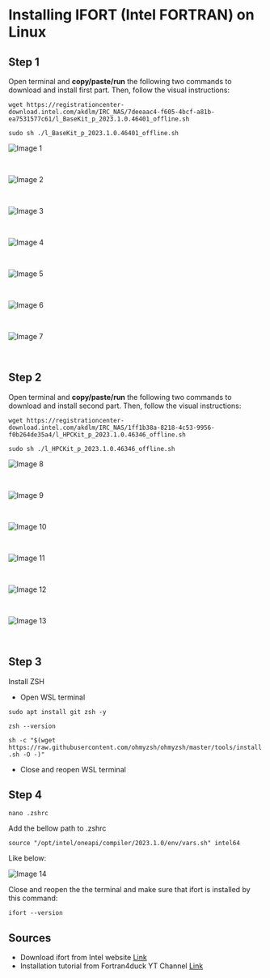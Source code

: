 # Installing IFORT (Intel FORTRAN) on Linux

## Step 1
Open terminal and **copy/paste/run** the following two commands to download and install first part. Then, follow the visual instructions:

`wget https://registrationcenter-download.intel.com/akdlm/IRC_NAS/7deeaac4-f605-4bcf-a81b-ea7531577c61/l_BaseKit_p_2023.1.0.46401_offline.sh`

`sudo sh ./l_BaseKit_p_2023.1.0.46401_offline.sh`

![Image 1](0.%20Source%20docs/images/image1.png)<p>&nbsp;</p>
![Image 2](0.%20Source%20docs/images/image2.png)<p>&nbsp;</p>
![Image 3](0.%20Source%20docs/images/image3.png)<p>&nbsp;</p>
![Image 4](0.%20Source%20docs/images/image4.png)<p>&nbsp;</p>
![Image 5](0.%20Source%20docs/images/image5.png)<p>&nbsp;</p>
![Image 6](0.%20Source%20docs/images/image6.png)<p>&nbsp;</p>
![Image 7](0.%20Source%20docs/images/image7.png)<p>&nbsp;</p>

## Step 2
Open terminal and **copy/paste/run** the following two commands to download and install second part. Then, follow the visual instructions:

`wget https://registrationcenter-download.intel.com/akdlm/IRC_NAS/1ff1b38a-8218-4c53-9956-f0b264de35a4/l_HPCKit_p_2023.1.0.46346_offline.sh`

`sudo sh ./l_HPCKit_p_2023.1.0.46346_offline.sh`

![Image 8 ](0.%20Source%20docs/images/image8.png )<p>&nbsp;</p>
![Image 9 ](0.%20Source%20docs/images/image9.png )<p>&nbsp;</p>
![Image 10](0.%20Source%20docs/images/image10.png)<p>&nbsp;</p>
![Image 11](0.%20Source%20docs/images/image11.png)<p>&nbsp;</p>
![Image 12](0.%20Source%20docs/images/image12.png)<p>&nbsp;</p>
![Image 13](0.%20Source%20docs/images/image13.png)<p>&nbsp;</p>

## Step 3
Install ZSH
- Open WSL terminal

`sudo apt install git zsh -y`

`zsh --version`

`sh -c "$(wget https://raw.githubusercontent.com/ohmyzsh/ohmyzsh/master/tools/install.sh -O -)"`

- Close and reopen WSL terminal

## Step 4

`nano .zshrc`

Add the bellow path to .zshrc

`source "/opt/intel/oneapi/compiler/2023.1.0/env/vars.sh" intel64`

Like below:


![Image 14](0.%20Source%20docs/images/image14.png)

Close and reopen the the terminal and make sure that ifort is installed by this command:

`ifort --version`

## Sources
- Download ifort from Intel website [Link](https://www.intel.com/content/www/us/en/developer/tools/oneapi/base-toolkit-download.html?operatingsystem=linux&distributions=offline&version=2023.1)
- Installation tutorial from Fortran4duck YT Channel [Link](https://www.youtube.com/watch?v=ULR9Esf3sDc)
